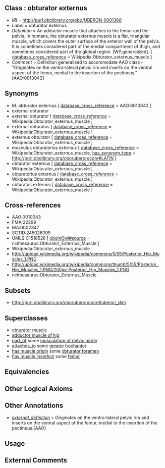 
## Class : obturator externus

 * *IRI* = http://purl.obolibrary.org/obo/UBERON_0001368
 * *Label* = obturator externus
 * *Definition* = An adductor muscle that attaches to the femur and the pelvis. In humans, the obturator externus muscle is a flat, triangular muscle, which covers the outer surface of the anterior wall of the pelvis. It is sometimes considered part of the medial compartment of thigh, and sometimes considered part of the gluteal region. [WP,generalized]. [ [database_cross_reference](../../ef/oboInOwl#hasDbXref.md) = Wikipedia:Obturator_externus_muscle ]
 * *Comment* = Definition generalized to accommodate AAO class - "Originates on the ventro-lateral pelvic rim and inserts on the ventral aspect of the femur, medial to the insertion of the pectineus." [AAO:0010043]

## Synonyms

 * M. obturator externus [ [database_cross_reference](../../ef/oboInOwl#hasDbXref.md) = AAO:0010043 ]
 * external obturator
 * external obturator [ [database_cross_reference](../../ef/oboInOwl#hasDbXref.md) = Wikipedia:Obturator_externus_muscle ]
 * external obturatus [ [database_cross_reference](../../ef/oboInOwl#hasDbXref.md) = Wikipedia:Obturator_externus_muscle ]
 * externus obturator [ [database_cross_reference](../../ef/oboInOwl#hasDbXref.md) = Wikipedia:Obturator_externus_muscle ]
 * musculus obturatorius externus [ [database_cross_reference](../../ef/oboInOwl#hasDbXref.md) = Wikipedia:Obturator_externus_muscle, [has_synonym_type](../../pe/oboInOwl#hasSynonymType.md) = http://purl.obolibrary.org/obo/uberon/core#LATIN ]
 * obturator externus [ [database_cross_reference](../../ef/oboInOwl#hasDbXref.md) = Wikipedia:Obturator_externus_muscle ]
 * obturatorius externus [ [database_cross_reference](../../ef/oboInOwl#hasDbXref.md) = Wikipedia:Obturator_externus_muscle ]
 * obturatus externus [ [database_cross_reference](../../ef/oboInOwl#hasDbXref.md) = Wikipedia:Obturator_externus_muscle ]

## Cross-references

 * AAO:0010043
 * FMA:22299
 * MA:0002347
 * SCTID:245026009
 * UMLS:C1518528 [ [oboInOwl#source](../../ce/oboInOwl#source.md) = ncithesaurus:Obturator_Externus_Muscle ]
 * Wikipedia:Obturator_externus_muscle
 * http://upload.wikimedia.org/wikipedia/commons/5/55/Posterior_Hip_Muscles_1.PNG
 * http://upload.wikimedia.org/wikipedia/commons/thumb/5/55/Posterior_Hip_Muscles_1.PNG/200px-Posterior_Hip_Muscles_1.PNG
 * ncithesaurus:Obturator_Externus_Muscle

## Subsets

 * http://purl.obolibrary.org/obo/uberon/core#uberon_slim

## Superclasses

 * [obturator muscle](../../UBERON/43/UBERON_0011043.md)
 * [adductor muscle of hip](../../UBERON/44/UBERON_0011144.md)
 * [part_of](../../BFO/50/BFO_0000050.md) some [musculature of pelvic girdle](../../UBERON/70/UBERON_0004470.md)
 * [attaches_to](../../RO/71/RO_0002371.md) some [greater trochanter](../../UBERON/03/UBERON_0002503.md)
 * [has muscle origin](../../RO/72/RO_0002372.md) some [obturator foramen](../../UBERON/03/UBERON_0006803.md)
 * [has muscle insertion](../../RO/73/RO_0002373.md) some [femur](../../UBERON/81/UBERON_0000981.md)

## Equivalencies


## Other Logical Axioms


## Other Annotations

 * *[external_definition](../../UBPROP/01/UBPROP_0000001.md)* = Originates on the ventro-lateral pelvic rim and inserts on the ventral aspect of the femur, medial to the insertion of the pectineus.[AAO]

## Usage


## External Comments

